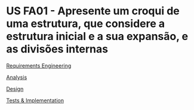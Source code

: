 # US FA01 - Apresente um croqui de uma estrutura, que considere a estrutura inicial e a sua expansão, e as divisões internas
[Requirements Engineering](01.requirements-engineering/Readme.md)

[Analysis](02.analysis/Readme.md)

[Design](03.design/Readme.md)

[Tests & Implementation ](04.tests-and-implementation/Readme.md)
